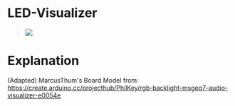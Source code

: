 # LED-Visualizer

> ![](media/Board_Image.png)

# Explanation
(Adapted) MarcusThum's Board Model from: https://create.arduino.cc/projecthub/PhilKey/rgb-backlight-msgeq7-audio-visualizer-e0054e
